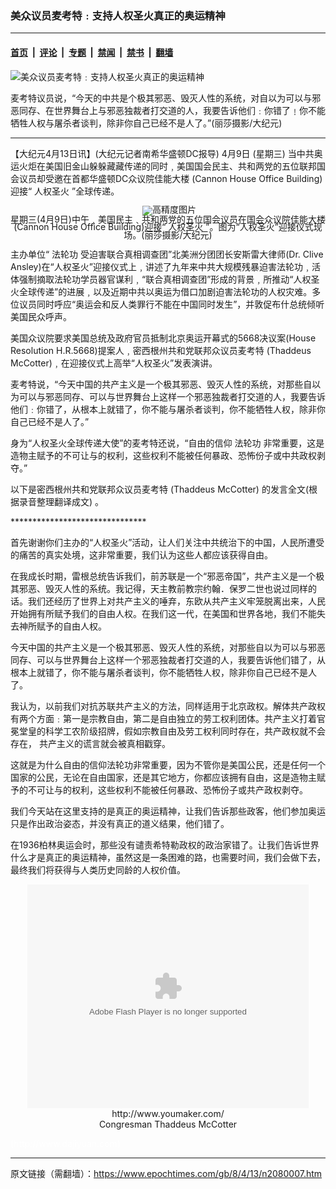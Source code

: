 ### 美众议员麦考特﹕支持人权圣火真正的奥运精神

---

#### [首页](../../../..?n2080007) &nbsp;|&nbsp; [评论](../../../../../epoch-comment?n2080007) &nbsp;|&nbsp; [专题](../../../../../epoch-special?n2080007) &nbsp;|&nbsp; [禁闻](../../../../../epoch-news?n2080007) &nbsp;|&nbsp; [禁书](../../../../../books?n2080007) &nbsp;|&nbsp; [翻墙](https://github.com/gfw-breaker/nogfw/blob/master/README.md?n2080007)


<div><img alt="美众议员麦考特﹕支持人权圣火真正的奥运精神" class="attachment-djy_600_400 size-djy_600_400 wp-post-image" src="https://i.epochtimes.com/assets/uploads/2008/04/804121323141627-600x400.jpg"/>
<div class="caption">
 <p>
  麦考特议员说，“今天的中共是个极其邪恶、毁灭人性的系统，对自以为可以与邪恶同存、在世界舞台上与邪恶独裁者打交道的人，我要告诉他们﹕你错了﹗你不能牺牲人权与屠杀者谈判，除非你自己已经不是人了。”(丽莎摄影/大纪元)
 </p>
</div></div><hr/><div class="post_content" id="artbody" itemprop="articleBody">
 <!-- article content begin -->
 <p>
  【大纪元4月13日讯】(大纪元记者南希华盛顿DC报导) 4月9日 (星期三) 当中共奥运火炬在美国旧金山躲躲藏藏传递的同时﹐美国国会民主、共和两党的五位联邦国会议员却受邀在首都华盛顿DC众议院佳能大楼 (Cannon House Office Building) 迎接“
  <ok href="https://www.epochtimes.com/gb/tag/%E4%BA%BA%E6%9D%83%E5%9C%A3%E7%81%AB.html">
   人权圣火
  </ok>
  ”全球传递。
 </p>
 <p>
  <!--image v 1.0-->
 </p>
 <div style="line-height: 90%; text-align: center;">
  <ok href=" https://i.epochtimes.com/assets/uploads/2008/06/804121323131627-450x263.jpg" rel="noreferrer noopener" target="_blank">
   <img alt="" class="size-medium wp-image-7848505" src="https://i.epochtimes.com/assets/uploads/2008/06/804121323131627-450x263.jpg" title=""/>
  </ok>
  <img alt="高精度图片" border="0" src="//www.epochtimes.com/images/highRes.jpg"/>
  <br/>
  <span class="bn12">
   星期三(4月9日)中午﹐美国民主﹑共和两党的五位国会议员在国会众议院佳能大楼(Cannon House Office Building)迎接“
   <ok href="https://www.epochtimes.com/gb/tag/%E4%BA%BA%E6%9D%83%E5%9C%A3%E7%81%AB.html">
    人权圣火
   </ok>
   ”。图为“人权圣火”迎接仪式现场。(丽莎摄影/大纪元)
  </span>
 </div>
 <p>
  <!-- -->
 </p>
 <p>
  主办单位“
  <ok href="https://www.epochtimes.com/gb/tag/%E6%B3%95%E8%BD%AE%E5%8A%9F.html">
   法轮功
  </ok>
  受迫害联合真相调查团”北美洲分团团长安斯雷大律师(Dr. Clive Ansley)在“人权圣火”迎接仪式上﹐讲述了九年来中共大规模残暴迫害法轮功﹐活体强制摘取法轮功学员器官谋利﹐“联合真相调查团”形成的背景﹐所推动“人权圣火全球传递”的进展﹐以及近期中共以奥运为借口加剧迫害法轮功的人权灾难。多位议员同时呼应“奥运会和反人类罪行不能在中国同时发生”，并敦促布什总统倾听美国民众呼声。
 </p>
 <p>
  美国众议院要求美国总统及政府官员抵制北京奥运开幕式的5668决议案(House Resolution H.R.5668)提案人﹐密西根州共和党联邦众议员麦考特 (Thaddeus McCotter)﹐在迎接仪式上高举“人权圣火”发表演讲。
 </p>
 <p>
  麦考特说，“今天中国的共产主义是一个极其邪恶、毁灭人性的系统，对那些自以为可以与邪恶同存、可以与世界舞台上这样一个邪恶独裁者打交道的人，我要告诉他们﹕你错了，从根本上就错了，你不能与屠杀者谈判，你不能牺牲人权，除非你自己已经不是人了。”
 </p>
 <p>
  身为“人权圣火全球传递大使”的麦考特还说，“自由的信仰
  <ok href="https://www.epochtimes.com/gb/tag/%E6%B3%95%E8%BD%AE%E5%8A%9F.html">
   法轮功
  </ok>
  非常重要，这是造物主赋予的不可让与的权利，这些权利不能被任何暴政、恐怖份子或中共政权剥夺。”
 </p>
 <p>
  以下是密西根州共和党联邦众议员麦考特 (Thaddeus McCotter) 的发言全文(根据录音整理翻译成文) 。
 </p>
 <p>
  *******************************
 </p>
 <p>
  首先谢谢你们主办的“人权圣火”活动，让人们关注中共统治下的中国，人民所遭受的痛苦的真实处境，这非常重要，我们认为这些人都应该获得自由。
 </p>
 <p>
  在我成长时期，雷根总统告诉我们，前苏联是一个“邪恶帝国”，共产主义是一个极其邪恶、毁灭人性的系统。我记得，天主教前教宗约翰．保罗二世也说过同样的话。我们还经历了世界上对共产主义的唾弃，东欧从共产主义牢笼脱离出来，人民开始拥有所赋予我们的自由人权。在我们这一代，在美国和世界各地，我们不能失去神所赋予的自由人权。
 </p>
 <p>
  今天中国的共产主义是一个极其邪恶、毁灭人性的系统，对那些自以为可以与邪恶同存、可以与世界舞台上这样一个邪恶独裁者打交道的人，我要告诉他们错了，从根本上就错了，你不能与屠杀者谈判，你不能牺牲人权，除非你自己已经不是人了。
 </p>
 <p>
  我认为，以前我们对抗苏联共产主义的方法，同样适用于北京政权。解体共产政权有两个方面﹕第一是宗教自由，第二是自由独立的劳工权利团体。共产主义打着官冕堂皇的科学工农阶级招牌，假如宗教自由及劳工权利同时存在，共产政权就不会存在， 共产主义的谎言就会被真相戳穿。
 </p>
 <p>
  这就是为什么自由的信仰法轮功非常重要，因为不管你是美国公民，还是任何一个国家的公民，无论在自由国家，还是其它地方，你都应该拥有自由，这是造物主赋予的不可让与的权利，这些权利不能被任何暴政、恐怖份子或共产政权剥夺。
 </p>
 <p>
  我们今天站在这里支持的是真正的奥运精神，让我们告诉那些政客，他们参加奥运只是作出政治姿态，并没有真正的道义结果，他们错了。
 </p>
 <p>
  在1936柏林奥运会时，那些没有谴责希特勒政权的政治家错了。让我们告诉世界什么才是真正的奥运精神，虽然这是一条困难的路，也需要时间，我们会做下去，最终我们将获得与人类历史同龄的人权价值。
 </p>
 <p>
  <center>
   <embed allowfullscreen="true" bgcolor="#FFFFFF" flashvars="file=http://www.youmaker.com/video/v%3Fid%3D9a1de3c493a74e6cb46df738fad21d3b001%26nu%3Dnu&amp;showdigits=true&amp;overstretch=fit&amp;autostart=false&amp;linkfromdisplay=false&amp;rotatetime=12&amp;repeat=list&amp;shuffle=false&amp;showfsbutton=false&amp;fsreturnpage=&amp;fullscreenpage=" height="358" pluginspage="http://www.macromedia.com/go/getflashplayer" src="http://www.youmaker.com/v.swf" type="application/x-shockwave-flash" width="450"/>
   <br/>
   <ok href="http://www.youmaker.com/video/sv?id=9a1de3c493a74e6cb46df738fad21d3b001">
    http://www.youmaker.com/
   </ok>
   <br/>
   Congresman Thaddeus McCotter
  </center>
 </p>
 <p>
  <font color="#ffffff">
   (http://www.dajiyuan.com)
  </font>
 </p>
 <!-- article content end -->
 <div id="below_article_ad">
 </div>
</div>


---

原文链接（需翻墙）：https://www.epochtimes.com/gb/8/4/13/n2080007.htm